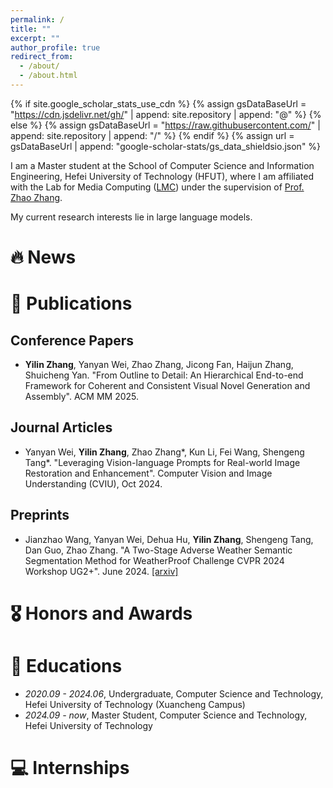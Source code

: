 ```yaml
---
permalink: /
title: ""
excerpt: ""
author_profile: true
redirect_from: 
  - /about/
  - /about.html
---
```


{% if site.google_scholar_stats_use_cdn %}
{% assign gsDataBaseUrl = "https://cdn.jsdelivr.net/gh/" | append: site.repository | append: "@" %}
{% else %}
{% assign gsDataBaseUrl = "https://raw.githubusercontent.com/" | append: site.repository | append: "/" %}
{% endif %}
{% assign url = gsDataBaseUrl | append: "google-scholar-stats/gs_data_shieldsio.json" %}

<span class='anchor' id='about-me'></span>

I am a Master student at the School of Computer Science and Information Engineering, Hefei University of Technology (HFUT), where I am affiliated with the Lab for Media Computing ([LMC](https://ci.hfut.edu.cn/info/1162/14469.htm)) under the supervision of [Prof. Zhao Zhang](https://sites.google.com/site/cszzhang/home).

My current research interests lie in large language models.

<!-- My research interest includes neural machine translation and computer vision. I have published more than 100 papers at the top international AI conferences with total <a href='https://scholar.google.com/citations?user=DhtAFkwAAAAJ'>google scholar citations <strong><span id='total_cit'>260000+</span></strong></a> (You can also use google scholar badge <a href='https://scholar.google.com/citations?user=DhtAFkwAAAAJ'><img src="https://img.shields.io/endpoint?url={{ url | url_encode }}&logo=Google%20Scholar&labelColor=f6f6f6&color=9cf&style=flat&label=citations"></a>). -->


# 🔥 News
<!-- - *2022.02*: &nbsp;🎉🎉 Lorem ipsum dolor sit amet, consectetur adipiscing elit. Vivamus ornare aliquet ipsum, ac tempus justo dapibus sit amet.  -->

# 📝 Publications 

<!-- <div class='paper-box'><div class='paper-box-image'><div><div class="badge">CVPR 2016</div><img src='images/500x300.png' alt="sym" width="100%"></div></div>
<div class='paper-box-text' markdown="1">

[Deep Residual Learning for Image Recognition](https://openaccess.thecvf.com/content_cvpr_2016/papers/He_Deep_Residual_Learning_CVPR_2016_paper.pdf)

**Kaiming He**, Xiangyu Zhang, Shaoqing Ren, Jian Sun

[**Project**](https://scholar.google.com/citations?view_op=view_citation&hl=zh-CN&user=DhtAFkwAAAAJ&citation_for_view=DhtAFkwAAAAJ:ALROH1vI_8AC) <strong><span class='show_paper_citations' data='DhtAFkwAAAAJ:ALROH1vI_8AC'></span></strong>
- Lorem ipsum dolor sit amet, consectetur adipiscing elit. Vivamus ornare aliquet ipsum, ac tempus justo dapibus sit amet. 
</div>
</div>

- [Lorem ipsum dolor sit amet, consectetur adipiscing elit. Vivamus ornare aliquet ipsum, ac tempus justo dapibus sit amet](https://github.com), A, B, C, **CVPR 2020** --> 

## Conference Papers

- **Yilin Zhang**, Yanyan Wei, Zhao Zhang, Jicong Fan, Haijun Zhang, Shuicheng Yan. "From Outline to Detail: An Hierarchical End-to-end Framework for Coherent and Consistent Visual Novel Generation and Assembly". ACM MM 2025.

## Journal Articles

- Yanyan Wei, **Yilin Zhang**, Zhao Zhang*, Kun Li, Fei Wang, Shengeng Tang*. "Leveraging Vision-language Prompts for Real-world Image Restoration and Enhancement". Computer Vision and Image Understanding (CVIU), Oct 2024.

## Preprints

- Jianzhao Wang, Yanyan Wei, Dehua Hu, **Yilin Zhang**, Shengeng Tang, Dan Guo, Zhao Zhang. "A Two-Stage Adverse Weather Semantic Segmentation Method for WeatherProof Challenge CVPR 2024 Workshop UG2+". June 2024. [[arxiv]](https://arxiv.org/abs/2406.05513)

# 🎖 Honors and Awards
<!-- - *2021.10* Lorem ipsum dolor sit amet, consectetur adipiscing elit. Vivamus ornare aliquet ipsum, ac tempus justo dapibus sit amet.  -->

# 📖 Educations
- *2020.09 - 2024.06*, Undergraduate, Computer Science and Technology, Hefei University of Technology (Xuancheng Campus)
- *2024.09 - now*, Master Student, Computer Science and Technology, Hefei University of Technology

# 💻 Internships
<!-- - *2019.05 - 2020.02*, [Lorem](https://github.com/), China. -->
